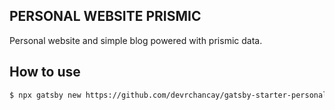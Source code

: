 ## PERSONAL WEBSITE PRISMIC

Personal website and simple blog powered with prismic data.

## How to use

```bash
$ npx gatsby new https://github.com/devrchancay/gatsby-starter-personal-site-prismic <your-site-name>
```
